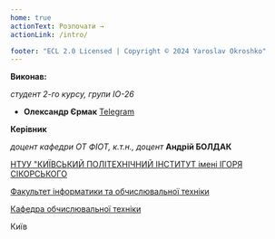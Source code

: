 ```yaml
---
home: true
actionText: Розпочати →
actionLink: /intro/

footer: "ECL 2.0 Licensed | Copyright © 2024 Yaroslav Okroshko"
---
```



**Виконав:** 

*студент 2-го курсу, групи ІО-26* 
 
- <span padding-right:5em></span> **Олександр Єрмак** <a href="https://t.me/ZapeRFeed" target="_blank"> Telegram </a>  

**Керівник**

*доцент кафедри ОТ ФІОТ, к.т.н., доцент*<span padding-right:5em></span> **Андрій БОЛДАК** 

[НТУУ "КИЇВСЬКИЙ ПОЛІТЕХНІЧНИЙ ІНСТИТУТ імені ІГОРЯ СІКОРСЬКОГО](https://kpi.ua/)

[Факультет інформатики та обчислювальної техніки](https://fiot.kpi.ua/)

[Кафедра обчислювальної техніки](https://comsys.kpi.ua/)

Київ
